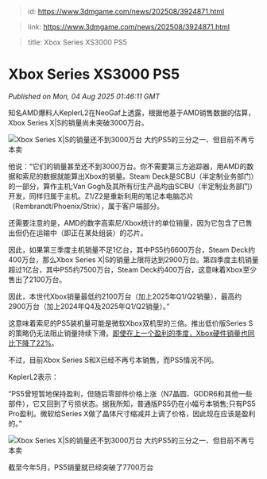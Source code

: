 > id: https://www.3dmgame.com/news/202508/3924871.html

> link: https://www.3dmgame.com/news/202508/3924871.html

> title: Xbox Series XS3000 PS5

# Xbox Series XS3000 PS5
_Published on Mon, 04 Aug 2025 01:46:11 GMT_

知名AMD爆料人KeplerL2在NeoGaf上透露，根据他基于AMD销售数据的估算，Xbox Series X|S的销量尚未突破3000万台。

![Xbox Series X|S的销量还不到3000万台 大约PS5的三分之一、但目前不再亏本卖](https://img.3dmgame.com/uploads/images/news/20250804/1754271886_717515_jpg_r.jpg)

他说：“它们的销量甚至还不到3000万台。你不需要第三方追踪器，用AMD的数据和索尼的数据就能算出Xbox的销量。Steam Deck是SCBU（半定制业务部门）的一部分，算作主机;Van Gogh及其所有衍生产品均由SCBU（半定制业务部门）开发，同样归属于主机。Z1/Z2是重新利用的笔记本电脑芯片（Rembrandt/Phoenix/Strix），属于客户端部分。

还需要注意的是，AMD的数字高索尼/Xbox统计的单位销量，因为它包含了已售出但仍在运输中（即正在某处组装）的芯片。

因此，如果第三季度主机销量不足1亿台，其中PS5约6600万台，Steam Deck约400万台，那么Xbox Series X|S的销量上限将达到2900万台。第四季度主机销量超过1亿台，其中PS5约7500万台，Steam Deck约400万台，这意味着Xbox至少售出了2100万台。

因此，本世代Xbox销量最低约2100万台（加上2025年Q1/Q2销量），最高约2900万台（加上2024年Q4及2025年Q1/Q2销量）。”

这意味着索尼的PS5装机量可能是微软Xbox双机型的三倍。推出低价版Series S的策略仍无法阻止销量持续下滑。[即使在上一个盈利的季度，Xbox硬件销量也同比下降了22%](https://www.3dmgame.com/news/202507/3924629.html)。

不过，目前Xbox Series S和X已经不再亏本销售，而PS5情况不同。

KeplerL2表示：

“PS5曾短暂地保持盈利，但随后零部件价格上涨（N7晶圆、GDDR6和其他一些部件），它又回到了亏损状态。据我所知，普通版PS5仍在小幅亏本销售;只有PS5 Pro盈利。微软给Series X做了晶体尺寸缩减并上调了价格，因此现在应该是盈利的。”

![Xbox Series X|S的销量还不到3000万台 大约PS5的三分之一、但目前不再亏本卖](https://img.3dmgame.com/uploads/images/news/20250804/1754271886_768011_jpg_r.jpg)

截至今年5月，PS5销量就已经突破了7700万台
